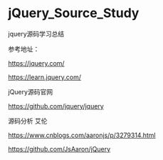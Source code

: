 # jQuery_Source_Study

jquery源码学习总结

参考地址：

https://jquery.com/

https://learn.jquery.com/

jQuery源码官网

https://github.com/jquery/jquery

源码分析 艾伦

https://www.cnblogs.com/aaronjs/p/3279314.html

https://github.com/JsAaron/jQuery
